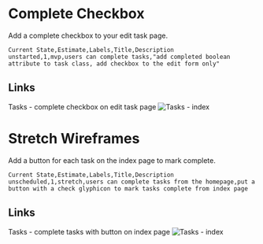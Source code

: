 # Complete Checkbox

Add a complete checkbox to your edit task page.

```
Current State,Estimate,Labels,Title,Description
unstarted,1,mvp,users can complete tasks,"add completed boolean attribute to task class, add checkbox to the edit form only"
```

## Links ##
Tasks - complete checkbox on edit task page
![Tasks - index](https://galvanize.mybalsamiq.com/mockups/2352724.png?key=dd6f91232218fa4d6cbf663738e10e0cfca3e151)

# Stretch Wireframes

Add a button for each task on the index page to mark complete.

```
Current State,Estimate,Labels,Title,Description
unscheduled,1,stretch,users can complete tasks from the homepage,put a button with a check glyphicon to mark tasks complete from index page
```

## Links ##
Tasks - complete tasks with button on index page
![Tasks - index](https://galvanize.mybalsamiq.com/mockups/2355991.png?key=dd6f91232218fa4d6cbf663738e10e0cfca3e151)





